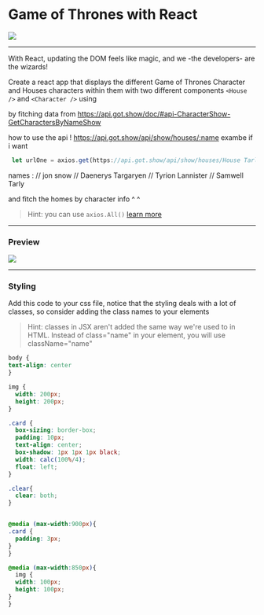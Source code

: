 # Game of Thrones with React

![](https://www.lstatic.org/UserFiles/images/2017/divert-2019/4-apr/GAME-OF-THRONES.jpg)

---

With React, updating the DOM feels like magic, and we -the developers- are the wizards!

Create a react app that displays the different Game of Thrones Character and Houses characters within them with two different components `<House />` and `<Character />` using 

by fitching data from https://api.got.show/doc/#api-CharacterShow-GetCharactersByNameShow 

how to use the api ! 
 https://api.got.show/api/show/houses/:name 
exambe if i want 
```js
 let urlOne = axios.get(https://api.got.show/api/show/houses/House Tarly)
```
names : 
// jon snow
// Daenerys Targaryen
// Tyrion Lannister
// Samwell Tarly


and fitch the homes by character info  ^ ^ 

>Hint: you can use ```axios.All()``` [learn more](https://www.storyblok.com/tp/how-to-send-multiple-requests-using-axios)
---

### Preview

![](https://git.generalassemb.ly/seir-alahsa/W07D04-GOT-exercise/blob/master/%D9%84%D9%82%D8%B7%D8%A9%20%D8%A7%D9%84%D8%B4%D8%A7%D8%B4%D8%A9%202021-01-13%20040513.png?raw=true)

---

### Styling 

Add this code to your css file, notice that the styling deals with a lot of classes, so consider adding the class names to your elements

>Hint: classes in JSX aren't added the same way we're used to in HTML. Instead of class="name" in your element, you will use className="name"

```css
body {
text-align: center
}

img {
  width: 200px;
  height: 200px;
}

.card {
  box-sizing: border-box;
  padding: 10px;
  text-align: center;
  box-shadow: 1px 1px 1px black;
  width: calc(100%/4);
  float: left;
}

.clear{
  clear: both;
}


@media (max-width:900px){
.card {
  padding: 3px;
}
}

@media (max-width:850px){
  img {
  width: 100px;
  height: 100px;
}
}
```
